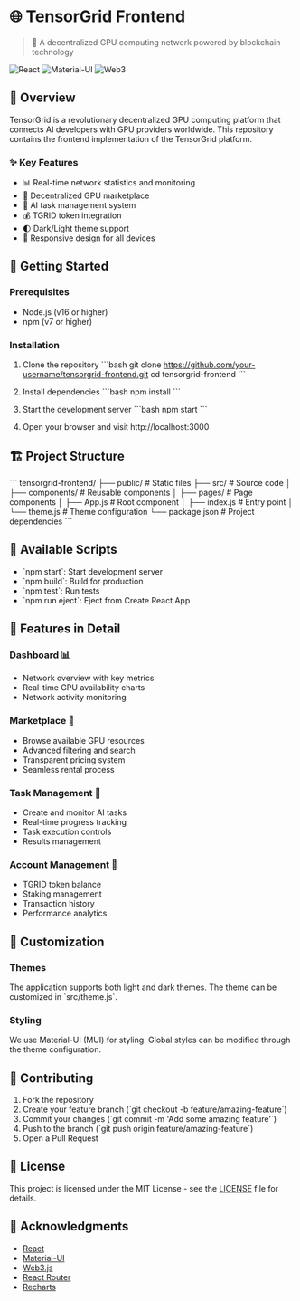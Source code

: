 # 🌐 TensorGrid Frontend

> 🚀 A decentralized GPU computing network powered by blockchain technology

![React](https://img.shields.io/badge/React-18.2.0-blue?logo=react)
![Material-UI](https://img.shields.io/badge/MUI-5.13.0-blue?logo=mui)
![Web3](https://img.shields.io/badge/Web3-Ready-green?logo=ethereum)

## 🎯 Overview

TensorGrid is a revolutionary decentralized GPU computing platform that connects AI developers with GPU providers worldwide. This repository contains the frontend implementation of the TensorGrid platform.

### ✨ Key Features

- 📊 Real-time network statistics and monitoring
- 🏪 Decentralized GPU marketplace
- 📝 AI task management system
- 💰 TGRID token integration
- 🌓 Dark/Light theme support
- 📱 Responsive design for all devices

## 🚀 Getting Started

### Prerequisites

- Node.js (v16 or higher)
- npm (v7 or higher)

### Installation

1. Clone the repository
\`\`\`bash
git clone https://github.com/your-username/tensorgrid-frontend.git
cd tensorgrid-frontend
\`\`\`

2. Install dependencies
\`\`\`bash
npm install
\`\`\`

3. Start the development server
\`\`\`bash
npm start
\`\`\`

4. Open your browser and visit http://localhost:3000

## 🏗️ Project Structure

\`\`\`
tensorgrid-frontend/
├── public/              # Static files
├── src/                 # Source code
│   ├── components/      # Reusable components
│   ├── pages/          # Page components
│   ├── App.js          # Root component
│   ├── index.js        # Entry point
│   └── theme.js        # Theme configuration
└── package.json        # Project dependencies
\`\`\`

## 🔧 Available Scripts

- \`npm start\`: Start development server
- \`npm build\`: Build for production
- \`npm test\`: Run tests
- \`npm run eject\`: Eject from Create React App

## 🌈 Features in Detail

### Dashboard 📊
- Network overview with key metrics
- Real-time GPU availability charts
- Network activity monitoring

### Marketplace 🏪
- Browse available GPU resources
- Advanced filtering and search
- Transparent pricing system
- Seamless rental process

### Task Management 📝
- Create and monitor AI tasks
- Real-time progress tracking
- Task execution controls
- Results management

### Account Management 💼
- TGRID token balance
- Staking management
- Transaction history
- Performance analytics

## 🎨 Customization

### Themes
The application supports both light and dark themes. The theme can be customized in \`src/theme.js\`.

### Styling
We use Material-UI (MUI) for styling. Global styles can be modified through the theme configuration.

## 🤝 Contributing

1. Fork the repository
2. Create your feature branch (\`git checkout -b feature/amazing-feature\`)
3. Commit your changes (\`git commit -m 'Add some amazing feature'\`)
4. Push to the branch (\`git push origin feature/amazing-feature\`)
5. Open a Pull Request

## 📄 License

This project is licensed under the MIT License - see the [LICENSE](LICENSE) file for details.

## 🙏 Acknowledgments

- [React](https://reactjs.org/)
- [Material-UI](https://mui.com/)
- [Web3.js](https://web3js.readthedocs.io/)
- [React Router](https://reactrouter.com/)
- [Recharts](https://recharts.org/)
